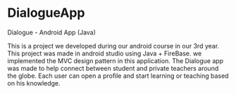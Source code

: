 # DialogueApp
Dialogue - Android App (Java)


This is a project we developed during our android course in our 3rd year. This project was made in android studio using Java + FireBase. we implemented the MVC design pattern in this application.
The Dialogue app was made to help connect between student and private teachers around the globe. Each user can open a profile and start learning or teaching based on his knowledge.

